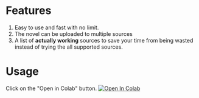 # Features
1. Easy to use and fast with no limit.
2. The novel can be uploaded to multiple sources
3. A list of **actually working** sources to save your time from being wasted instead of trying the all supported sources.


# Usage
Click on the "Open in Colab" button.
<a href="https://colab.research.google.com/github/HongYue1/LightNovel-Crawler-Colab/blob/main/lightnovel_crawler.ipynb" target="_parent\"><img src="https://colab.research.google.com/assets/colab-badge.svg" alt="Open In Colab"/></a>

